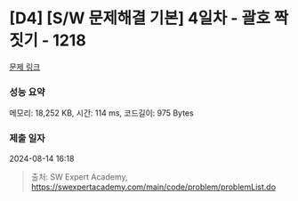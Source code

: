 # [D4] [S/W 문제해결 기본] 4일차 - 괄호 짝짓기 - 1218 

[문제 링크](https://swexpertacademy.com/main/code/problem/problemDetail.do?contestProbId=AV14eWb6AAkCFAYD) 

### 성능 요약

메모리: 18,252 KB, 시간: 114 ms, 코드길이: 975 Bytes

### 제출 일자

2024-08-14 16:18



> 출처: SW Expert Academy, https://swexpertacademy.com/main/code/problem/problemList.do